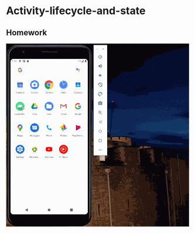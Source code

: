 # Activity-lifecycle-and-state

<h2>Homework</h2>
<img src = "screenshot/homeworkGIF.gif" width =500>
